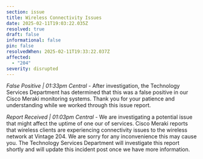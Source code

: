 ```yaml
---
section: issue
title: Wireless Connectivity Issues
date: 2025-02-11T19:03:22.035Z
resolved: true
draft: false
informational: false
pin: false
resolvedWhen: 2025-02-11T19:33:22.037Z
affected:
  - "204"
severity: disrupted
---
```

*False Positive | 01:33pm Central* - After investigation, the Technology Services Department has determined that this was a false positive in our Cisco Meraki monitoring systems. Thank you for your patience and understanding while we worked through this issue report.

*Report Received | 01:03pm Central* - We are investigating a potential issue that might affect the uptime of one our of services. Cisco Meraki reports that wireless clients are experiencing connectivity issues to the wireless network at Vintage 204. We are sorry for any inconvenience this may cause you. The Technology Services Department will investigate this report shortly and will update this incident post once we have more information.